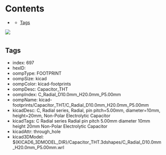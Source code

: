 



Contents
========

* [](#)
	* [Tags](#tags)
  
![][im]
# 

## Tags

- index: 697
- hexID: 
- oompType: FOOTPRINT
- oompSize: kicad
- oompColor: kicad-footprints
- oompDesc: Capacitor_THT
- oompIndex: C_Radial_D10.0mm_H20.0mm_P5.00mm
- oompName: kicad-footprints/Capacitor_THT/C_Radial_D10.0mm_H20.0mm_P5.00mm
- kicadDesc: C, Radial series, Radial, pin pitch=5.00mm, diameter=10mm, height=20mm, Non-Polar Electrolytic Capacitor
- kicadTags: C Radial series Radial pin pitch 5.00mm diameter 10mm height 20mm Non-Polar Electrolytic Capacitor
- kicadAttr: through_hole
- kicad3DModel: ${KICAD6_3DMODEL_DIR}/Capacitor_THT.3dshapes/C_Radial_D10.0mm_H20.0mm_P5.00mm.wrl



[im]: image.png
